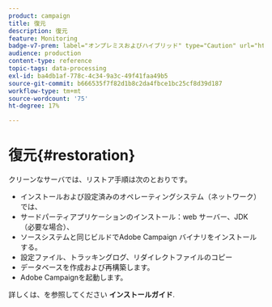 ```yaml
---
product: campaign
title: 復元
description: 復元
feature: Monitoring
badge-v7-prem: label="オンプレミスおよびハイブリッド" type="Caution" url="https://experienceleague.adobe.com/docs/campaign-classic/using/installing-campaign-classic/architecture-and-hosting-models/hosting-models-lp/hosting-models.html?lang=ja" tooltip="オンプレミスデプロイメントとハイブリッドデプロイメントにのみ適用されます"
audience: production
content-type: reference
topic-tags: data-processing
exl-id: ba4db1af-778c-4c34-9a3c-49f41faa49b5
source-git-commit: b666535f7f82d1b8c2da4fbce1bc25cf8d39d187
workflow-type: tm+mt
source-wordcount: '75'
ht-degree: 17%

---
```


# 復元{#restoration}



クリーンなサーバでは、リストア手順は次のとおりです。

* インストールおよび設定済みのオペレーティングシステム（ネットワーク）では、
* サードパーティアプリケーションのインストール：web サーバー、JDK （必要な場合）、
* ソースシステムと同じビルドでAdobe Campaign バイナリをインストールする。
* 設定ファイル、トラッキングログ、リダイレクトファイルのコピー
* データベースを作成および再構築します。
* Adobe Campaignを起動します。

詳しくは、を参照してください **インストールガイド**.
